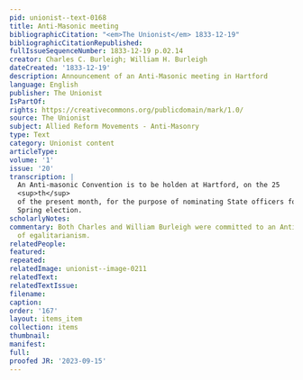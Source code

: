 ```yaml
---
pid: unionist--text-0168
title: Anti-Masonic meeting
bibliographicCitation: "<em>The Unionist</em> 1833-12-19"
bibliographicCitationRepublished: 
fullIssueSequenceNumber: 1833-12-19 p.02.14
creator: Charles C. Burleigh; William H. Burleigh
dateCreated: '1833-12-19'
description: Announcement of an Anti-Masonic meeting in Hartford
language: English
publisher: The Unionist
IsPartOf: 
rights: https://creativecommons.org/publicdomain/mark/1.0/
source: The Unionist
subject: Allied Reform Movements - Anti-Masonry
type: Text
category: Unionist content
articleType: 
volume: '1'
issue: '20'
transcription: |
  An Anti-masonic Convention is to be holden at Hartford, on the 25
  <sup>th</sup>
  of the present month, for the purpose of nominating State officers for the next
  Spring election.
scholarlyNotes: 
commentary: Both Charles and William Burleigh were committed to an Anti-Masonic politics
  of egalitarianism.
relatedPeople: 
featured: 
repeated: 
relatedImage: unionist--image-0211
relatedText: 
relatedTextIssue: 
filename: 
caption: 
order: '167'
layout: items_item
collection: items
thumbnail: 
manifest: 
full: 
proofed JR: '2023-09-15'
---
```

